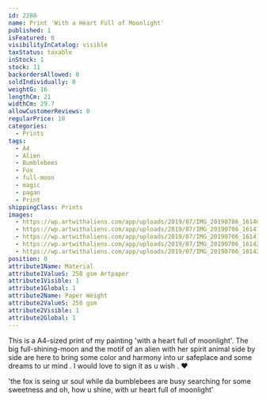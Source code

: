 ```yaml
---
id: 2288
name: Print 'With a Heart Full of Moonlight'
published: 1
isFeatured: 0
visibilityInCatalog: visible
taxStatus: taxable
inStock: 1
stock: 11
backordersAllowed: 0
soldIndividually: 0
weightG: 16
lengthCm: 21
widthCm: 29.7
allowCustomerReviews: 0
regularPrice: 10
categories:
  - Prints
tags:
  - A4
  - Alien
  - Bumblebees
  - Fox
  - full-moon
  - magic
  - pagan
  - Print
shippingClass: Prints
images:
  - https://wp.artwithaliens.com/app/uploads/2019/07/IMG_20190706_161407-01-scaled.jpeg
  - https://wp.artwithaliens.com/app/uploads/2019/07/IMG_20190706_161414-01-scaled.jpeg
  - https://wp.artwithaliens.com/app/uploads/2019/07/IMG_20190706_161411-01-scaled.jpeg
  - https://wp.artwithaliens.com/app/uploads/2019/07/IMG_20190706_161420-01-scaled.jpeg
  - https://wp.artwithaliens.com/app/uploads/2019/07/IMG_20190706_161427-01-scaled.jpeg
position: 0
attribute1Name: Material
attribute1ValueS: 250 gsm Artpaper
attribute1Visible: 1
attribute1Global: 1
attribute2Name: Paper Weight
attribute2ValueS: 250 gsm
attribute2Visible: 1
attribute2Global: 1
---
```


This is a A4-sized print of my painting 'with a heart full of moonlight'.
The big full-shining-moon and the motif of an alien with her spirit animal side by side are here to bring some color and harmony into ur safeplace and some dreams to ur mind .
I would love to sign it as u wish . ❤

'the fox is seing ur soul
while da bumblebees are busy searching for some sweetness
and oh, how u shine, with ur heart full of moonlight'

